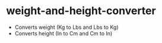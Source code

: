 # weight-and-height-converter
- Converts weight (Kg to Lbs and Lbs to Kg)
- Converts height (In to Cm and Cm to In)
